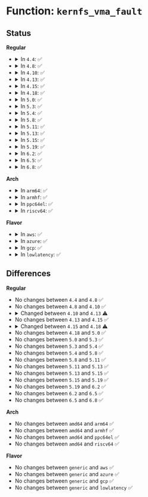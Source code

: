# Function: <code>kernfs_vma_fault</code>

## Status
<b>Regular</b>
<ul>
<li>
<details>
<summary>In <code>4.4</code>: ✅</summary>

```c
int kernfs_vma_fault(struct vm_area_struct *vma, struct vm_fault *vmf);
```

**Collision:** Unique Static

**Inline:** No

**Transformation:** False

**Instances:**

```
In fs/kernfs/file.c (ffffffff8128b530)
Location: fs/kernfs/file.c:345
Inline: False
```
**Symbols:**

```
ffffffff8128b530-ffffffff8128b5af: kernfs_vma_fault (STB_LOCAL)
```
</details>
</li>
<li>
<details>
<summary>In <code>4.8</code>: ✅</summary>

```c
int kernfs_vma_fault(struct vm_area_struct *vma, struct vm_fault *vmf);
```

**Collision:** Unique Static

**Inline:** No

**Transformation:** False

**Instances:**

```
In fs/kernfs/file.c (ffffffff812b8a80)
Location: fs/kernfs/file.c:351
Inline: False
```
**Symbols:**

```
ffffffff812b8a80-ffffffff812b8b0a: kernfs_vma_fault (STB_LOCAL)
```
</details>
</li>
<li>
<details>
<summary>In <code>4.10</code>: ✅</summary>

```c
int kernfs_vma_fault(struct vm_area_struct *vma, struct vm_fault *vmf);
```

**Collision:** Unique Static

**Inline:** No

**Transformation:** False

**Instances:**

```
In fs/kernfs/file.c (ffffffff812ce1f0)
Location: fs/kernfs/file.c:351
Inline: False
```
**Symbols:**

```
ffffffff812ce1f0-ffffffff812ce277: kernfs_vma_fault (STB_LOCAL)
```
</details>
</li>
<li>
<details>
<summary>In <code>4.13</code>: ✅</summary>

```c
int kernfs_vma_fault(struct vm_fault *vmf);
```

**Collision:** Unique Static

**Inline:** No

**Transformation:** False

**Instances:**

```
In fs/kernfs/file.c (ffffffff812db820)
Location: fs/kernfs/file.c:351
Inline: False
```
**Symbols:**

```
ffffffff812db820-ffffffff812db898: kernfs_vma_fault (STB_LOCAL)
```
</details>
</li>
<li>
<details>
<summary>In <code>4.15</code>: ✅</summary>

```c
int kernfs_vma_fault(struct vm_fault *vmf);
```

**Collision:** Unique Static

**Inline:** No

**Transformation:** False

**Instances:**

```
In fs/kernfs/file.c (ffffffff81300130)
Location: fs/kernfs/file.c:351
Inline: False
```
**Symbols:**

```
ffffffff81300130-ffffffff813001ab: kernfs_vma_fault (STB_LOCAL)
```
</details>
</li>
<li>
<details>
<summary>In <code>4.18</code>: ✅</summary>

```c
vm_fault_t kernfs_vma_fault(struct vm_fault *vmf);
```

**Collision:** Unique Static

**Inline:** No

**Transformation:** False

**Instances:**

```
In fs/kernfs/file.c (ffffffff8132de10)
Location: fs/kernfs/file.c:351
Inline: False
```
**Symbols:**

```
ffffffff8132de10-ffffffff8132de90: kernfs_vma_fault (STB_LOCAL)
```
</details>
</li>
<li>
<details>
<summary>In <code>5.0</code>: ✅</summary>

```c
vm_fault_t kernfs_vma_fault(struct vm_fault *vmf);
```

**Collision:** Unique Static

**Inline:** No

**Transformation:** False

**Instances:**

```
In fs/kernfs/file.c (ffffffff81345210)
Location: fs/kernfs/file.c:351
Inline: False
```
**Symbols:**

```
ffffffff81345210-ffffffff81345290: kernfs_vma_fault (STB_LOCAL)
```
</details>
</li>
<li>
<details>
<summary>In <code>5.3</code>: ✅</summary>

```c
vm_fault_t kernfs_vma_fault(struct vm_fault *vmf);
```

**Collision:** Unique Static

**Inline:** No

**Transformation:** False

**Instances:**

```
In fs/kernfs/file.c (ffffffff8136d470)
Location: fs/kernfs/file.c:350
Inline: False
```
**Symbols:**

```
ffffffff8136d470-ffffffff8136d4f0: kernfs_vma_fault (STB_LOCAL)
```
</details>
</li>
<li>
<details>
<summary>In <code>5.4</code>: ✅</summary>

```c
vm_fault_t kernfs_vma_fault(struct vm_fault *vmf);
```

**Collision:** Unique Static

**Inline:** No

**Transformation:** False

**Instances:**

```
In fs/kernfs/file.c (ffffffff81385600)
Location: fs/kernfs/file.c:350
Inline: False
```
**Symbols:**

```
ffffffff81385600-ffffffff81385680: kernfs_vma_fault (STB_LOCAL)
```
</details>
</li>
<li>
<details>
<summary>In <code>5.8</code>: ✅</summary>

```c
vm_fault_t kernfs_vma_fault(struct vm_fault *vmf);
```

**Collision:** Unique Static

**Inline:** No

**Transformation:** False

**Instances:**

```
In fs/kernfs/file.c (ffffffff813d0100)
Location: fs/kernfs/file.c:350
Inline: False
```
**Symbols:**

```
ffffffff813d0100-ffffffff813d0180: kernfs_vma_fault (STB_LOCAL)
```
</details>
</li>
<li>
<details>
<summary>In <code>5.11</code>: ✅</summary>

```c
vm_fault_t kernfs_vma_fault(struct vm_fault *vmf);
```

**Collision:** Unique Static

**Inline:** No

**Transformation:** False

**Instances:**

```
In fs/kernfs/file.c (ffffffff813e1cb0)
Location: fs/kernfs/file.c:331
Inline: False
```
**Symbols:**

```
ffffffff813e1cb0-ffffffff813e1d30: kernfs_vma_fault (STB_LOCAL)
```
</details>
</li>
<li>
<details>
<summary>In <code>5.13</code>: ✅</summary>

```c
vm_fault_t kernfs_vma_fault(struct vm_fault *vmf);
```

**Collision:** Unique Static

**Inline:** No

**Transformation:** False

**Instances:**

```
In fs/kernfs/file.c (ffffffff813e88e0)
Location: fs/kernfs/file.c:331
Inline: False
```
**Symbols:**

```
ffffffff813e88e0-ffffffff813e8960: kernfs_vma_fault (STB_LOCAL)
```
</details>
</li>
<li>
<details>
<summary>In <code>5.15</code>: ✅</summary>

```c
vm_fault_t kernfs_vma_fault(struct vm_fault *vmf);
```

**Collision:** Unique Static

**Inline:** No

**Transformation:** False

**Instances:**

```
In fs/kernfs/file.c (ffffffff8143a610)
Location: fs/kernfs/file.c:331
Inline: False
```
**Symbols:**

```
ffffffff8143a610-ffffffff8143a690: kernfs_vma_fault (STB_LOCAL)
```
</details>
</li>
<li>
<details>
<summary>In <code>5.19</code>: ✅</summary>

```c
vm_fault_t kernfs_vma_fault(struct vm_fault *vmf);
```

**Collision:** Unique Static

**Inline:** No

**Transformation:** False

**Instances:**

```
In fs/kernfs/file.c (ffffffff814b5710)
Location: fs/kernfs/file.c:325
Inline: False
```
**Symbols:**

```
ffffffff814b5710-ffffffff814b57a0: kernfs_vma_fault (STB_LOCAL)
```
</details>
</li>
<li>
<details>
<summary>In <code>6.2</code>: ✅</summary>

```c
vm_fault_t kernfs_vma_fault(struct vm_fault *vmf);
```

**Collision:** Unique Static

**Inline:** No

**Transformation:** False

**Instances:**

```
In fs/kernfs/file.c (ffffffff8154c840)
Location: fs/kernfs/file.c:369
Inline: False
```
**Symbols:**

```
ffffffff8154c840-ffffffff8154c8cd: kernfs_vma_fault (STB_LOCAL)
```
</details>
</li>
<li>
<details>
<summary>In <code>6.5</code>: ✅</summary>

```c
vm_fault_t kernfs_vma_fault(struct vm_fault *vmf);
```

**Collision:** Unique Static

**Inline:** No

**Transformation:** False

**Instances:**

```
In fs/kernfs/file.c (ffffffff81584500)
Location: fs/kernfs/file.c:369
Inline: False
```
**Symbols:**

```
ffffffff81584500-ffffffff81584590: kernfs_vma_fault (STB_LOCAL)
```
</details>
</li>
<li>
<details>
<summary>In <code>6.8</code>: ✅</summary>

```c
vm_fault_t kernfs_vma_fault(struct vm_fault *vmf);
```

**Collision:** Unique Static

**Inline:** No

**Transformation:** False

**Instances:**

```
In fs/kernfs/file.c (ffffffff815bce90)
Location: fs/kernfs/file.c:369
Inline: False
```
**Symbols:**

```
ffffffff815bce90-ffffffff815bcf20: kernfs_vma_fault (STB_LOCAL)
```
</details>
</li>
</ul>
<b>Arch</b>
<ul>
<li>
<details>
<summary>In <code>arm64</code>: ✅</summary>

```c
vm_fault_t kernfs_vma_fault(struct vm_fault *vmf);
```

**Collision:** Unique Static

**Inline:** No

**Transformation:** False

**Instances:**

```
In fs/kernfs/file.c (ffff8000104548a0)
Location: fs/kernfs/file.c:350
Inline: False
```
**Symbols:**

```
ffff8000104548a0-ffff800010454930: kernfs_vma_fault (STB_LOCAL)
```
</details>
</li>
<li>
<details>
<summary>In <code>armhf</code>: ✅</summary>

```c
vm_fault_t kernfs_vma_fault(struct vm_fault *vmf);
```

**Collision:** Unique Static

**Inline:** No

**Transformation:** False

**Instances:**

```
In fs/kernfs/file.c (c06171ac)
Location: fs/kernfs/file.c:350
Inline: False
```
**Symbols:**

```
c06171ac-c061722c: kernfs_vma_fault (STB_LOCAL)
```
</details>
</li>
<li>
<details>
<summary>In <code>ppc64el</code>: ✅</summary>

```c
vm_fault_t kernfs_vma_fault(struct vm_fault *vmf);
```

**Collision:** Unique Static

**Inline:** No

**Transformation:** False

**Instances:**

```
In fs/kernfs/file.c (c00000000056e2d0)
Location: fs/kernfs/file.c:350
Inline: False
```
**Symbols:**

```
c00000000056e2d0-c00000000056e3b4: kernfs_vma_fault (STB_LOCAL)
```
</details>
</li>
<li>
<details>
<summary>In <code>riscv64</code>: ✅</summary>

```c
vm_fault_t kernfs_vma_fault(struct vm_fault *vmf);
```

**Collision:** Unique Static

**Inline:** No

**Transformation:** False

**Instances:**

```
In fs/kernfs/file.c (ffffffe0002e69fa)
Location: fs/kernfs/file.c:350
Inline: False
```
**Symbols:**

```
ffffffe0002e69fa-ffffffe0002e6a72: kernfs_vma_fault (STB_LOCAL)
```
</details>
</li>
</ul>
<b>Flavor</b>
<ul>
<li>
<details>
<summary>In <code>aws</code>: ✅</summary>

```c
vm_fault_t kernfs_vma_fault(struct vm_fault *vmf);
```

**Collision:** Unique Static

**Inline:** No

**Transformation:** False

**Instances:**

```
In fs/kernfs/file.c (ffffffff8137dbe0)
Location: fs/kernfs/file.c:350
Inline: False
```
**Symbols:**

```
ffffffff8137dbe0-ffffffff8137dc60: kernfs_vma_fault (STB_LOCAL)
```
</details>
</li>
<li>
<details>
<summary>In <code>azure</code>: ✅</summary>

```c
vm_fault_t kernfs_vma_fault(struct vm_fault *vmf);
```

**Collision:** Unique Static

**Inline:** No

**Transformation:** False

**Instances:**

```
In fs/kernfs/file.c (ffffffff8136e690)
Location: fs/kernfs/file.c:350
Inline: False
```
**Symbols:**

```
ffffffff8136e690-ffffffff8136e710: kernfs_vma_fault (STB_LOCAL)
```
</details>
</li>
<li>
<details>
<summary>In <code>gcp</code>: ✅</summary>

```c
vm_fault_t kernfs_vma_fault(struct vm_fault *vmf);
```

**Collision:** Unique Static

**Inline:** No

**Transformation:** False

**Instances:**

```
In fs/kernfs/file.c (ffffffff8137b6b0)
Location: fs/kernfs/file.c:350
Inline: False
```
**Symbols:**

```
ffffffff8137b6b0-ffffffff8137b730: kernfs_vma_fault (STB_LOCAL)
```
</details>
</li>
<li>
<details>
<summary>In <code>lowlatency</code>: ✅</summary>

```c
vm_fault_t kernfs_vma_fault(struct vm_fault *vmf);
```

**Collision:** Unique Static

**Inline:** No

**Transformation:** False

**Instances:**

```
In fs/kernfs/file.c (ffffffff8138f350)
Location: fs/kernfs/file.c:350
Inline: False
```
**Symbols:**

```
ffffffff8138f350-ffffffff8138f3d0: kernfs_vma_fault (STB_LOCAL)
```
</details>
</li>
</ul>

## Differences
<b>Regular</b>
<ul>
<li>
No changes between <code>4.4</code> and <code>4.8</code> ✅
</li>
<li>
No changes between <code>4.8</code> and <code>4.10</code> ✅
</li>
<li>
<details>
<summary>Changed between <code>4.10</code> and <code>4.13</code> ⚠️</summary>
<ul>
<li>
<b>Param removed. </b>
<code>struct vm_area_struct *vma</code>
</li>
<li>
<b>Param reordered. </b>
<code>vma, vmf</code> ➡️ <code>vmf</code>
</li>
</ul>
</details>
</li>
<li>
No changes between <code>4.13</code> and <code>4.15</code> ✅
</li>
<li>
<details>
<summary>Changed between <code>4.15</code> and <code>4.18</code> ⚠️</summary>
<ul>
<li>
<b>Return type changed. </b>
<code>int</code> ➡️ <code>vm_fault_t</code>
</li>
</ul>
</details>
</li>
<li>
No changes between <code>4.18</code> and <code>5.0</code> ✅
</li>
<li>
No changes between <code>5.0</code> and <code>5.3</code> ✅
</li>
<li>
No changes between <code>5.3</code> and <code>5.4</code> ✅
</li>
<li>
No changes between <code>5.4</code> and <code>5.8</code> ✅
</li>
<li>
No changes between <code>5.8</code> and <code>5.11</code> ✅
</li>
<li>
No changes between <code>5.11</code> and <code>5.13</code> ✅
</li>
<li>
No changes between <code>5.13</code> and <code>5.15</code> ✅
</li>
<li>
No changes between <code>5.15</code> and <code>5.19</code> ✅
</li>
<li>
No changes between <code>5.19</code> and <code>6.2</code> ✅
</li>
<li>
No changes between <code>6.2</code> and <code>6.5</code> ✅
</li>
<li>
No changes between <code>6.5</code> and <code>6.8</code> ✅
</li>
</ul>
<b>Arch</b>
<ul>
<li>
No changes between <code>amd64</code> and <code>arm64</code> ✅
</li>
<li>
No changes between <code>amd64</code> and <code>armhf</code> ✅
</li>
<li>
No changes between <code>amd64</code> and <code>ppc64el</code> ✅
</li>
<li>
No changes between <code>amd64</code> and <code>riscv64</code> ✅
</li>
</ul>
<b>Flavor</b>
<ul>
<li>
No changes between <code>generic</code> and <code>aws</code> ✅
</li>
<li>
No changes between <code>generic</code> and <code>azure</code> ✅
</li>
<li>
No changes between <code>generic</code> and <code>gcp</code> ✅
</li>
<li>
No changes between <code>generic</code> and <code>lowlatency</code> ✅
</li>
</ul>
